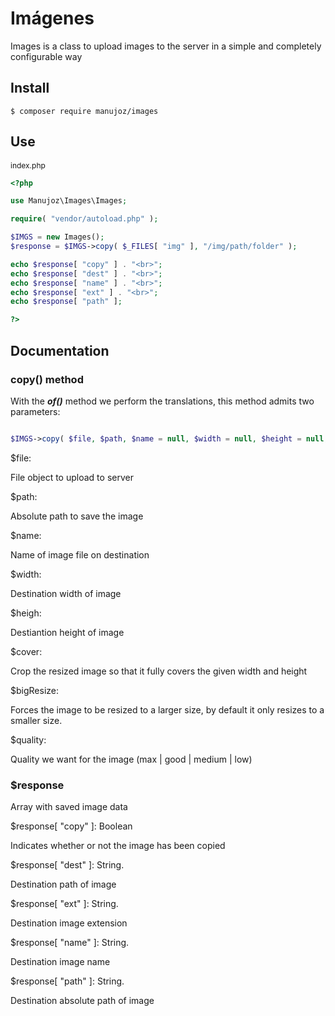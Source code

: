 # Imágenes

Images is a class to upload images to the server in a simple and completely configurable way

## Install

```
$ composer require manujoz/images
```

## Use



<span style="font-size:12px">index.php</span>

```php
<?php

use Manujoz\Images\Images;

require( "vendor/autoload.php" );

$IMGS = new Images();
$response = $IMGS->copy( $_FILES[ "img" ], "/img/path/folder" );

echo $response[ "copy" ] . "<br>";
echo $response[ "dest" ] . "<br>";
echo $response[ "name" ] . "<br>";
echo $response[ "ext" ] . "<br>";
echo $response[ "path" ];

?>

```

## Documentation

### copy() method

With the **_of()_** method we perform the translations, this method admits two parameters:

```php

$IMGS->copy( $file, $path, $name = null, $width = null, $height = null, $cover = true, $bigResize = false, $quality = "good" );

```

$file:

File object to upload to server

$path:

Absolute path to save the image

$name:

Name of image file on destination

$width: 

Destination width of image

$heigh:

Destiantion height of image

$cover:

Crop the resized image so that it fully covers the given width and height

$bigResize:

Forces the image to be resized to a larger size, by default it only resizes to a smaller size.

$quality:

Quality we want for the image (max | good | medium | low)


### $response

Array with saved image data

$response[ "copy" ]: Boolean

Indicates whether or not the image has been copied

$response[ "dest" ]: String.

Destination path of image

$response[ "ext" ]: String.

Destination image extension

$response[ "name" ]: String.

Destination image name

$response[ "path" ]: String.

Destination absolute path of image


